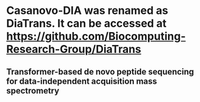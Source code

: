 # Casanovo-DIA was renamed as DiaTrans. It can be accessed at https://github.com/Biocomputing-Research-Group/DiaTrans

## Transformer-based de novo peptide sequencing for data-independent acquisition mass spectrometry 
